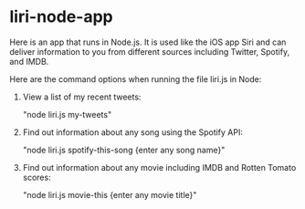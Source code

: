 # liri-node-app

Here is an app that runs in Node.js. It is used like the iOS app Siri and can deliver information to you from different sources including Twitter, Spotify, and IMDB.

Here are the command options when running the file liri.js in Node:

1) View a list of my recent tweets:

    "node liri.js my-tweets"
    
2) Find out information about any song using the Spotify API:

    "node liri.js spotify-this-song {enter any song name}"
    
3) Find out information about any movie including IMDB and Rotten Tomato scores:

    "node liri.js movie-this {enter any movie title}"
